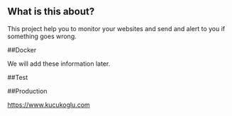 ## What is this about?

This project help you to monitor your websites and send and alert to you if something goes wrong.

##Docker

We will add these information later.

##Test

##Production

https://www.kucukoglu.com